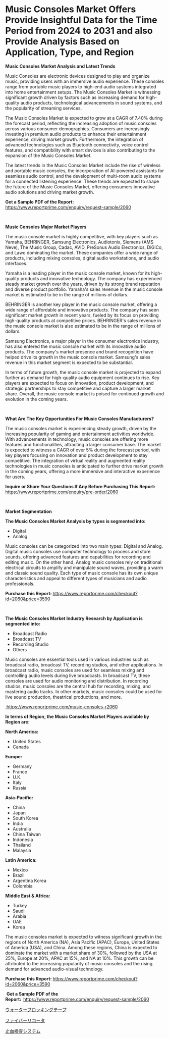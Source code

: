 <p><h1>Music Consoles Market Offers Provide Insightful Data for the Time Period from 2024 to 2031 and also Provide Analysis Based on Application, Type, and Region</h1></p><p><strong>Music Consoles Market Analysis and Latest Trends</strong></p>
<p><p>Music Consoles are electronic devices designed to play and organize music, providing users with an immersive audio experience. These consoles range from portable music players to high-end audio systems integrated into home entertainment setups. The Music Consoles Market is witnessing significant growth driven by factors such as increasing demand for high-quality audio products, technological advancements in sound systems, and the popularity of streaming services.</p><p>The Music Consoles Market is expected to grow at a CAGR of 7.40% during the forecast period, reflecting the increasing adoption of music consoles across various consumer demographics. Consumers are increasingly investing in premium audio products to enhance their entertainment experience, driving market growth. Furthermore, the integration of advanced technologies such as Bluetooth connectivity, voice control features, and compatibility with smart devices is also contributing to the expansion of the Music Consoles Market.</p><p>The latest trends in the Music Consoles Market include the rise of wireless and portable music consoles, the incorporation of AI-powered assistants for seamless audio control, and the development of multi-room audio systems for a connected listening experience. These trends are expected to shape the future of the Music Consoles Market, offering consumers innovative audio solutions and driving market growth.</p></p>
<p><strong>Get a Sample PDF of the Report:&nbsp;</strong> <a href="https://www.reportprime.com/enquiry/request-sample/2060">https://www.reportprime.com/enquiry/request-sample/2060</a></p>
<p>&nbsp;</p>
<p><strong>Music Consoles Major Market Players</strong></p>
<p><p>The music console market is highly competitive, with key players such as Yamaha, BEHRINGER, Samsung Electronics, Audiotonix, Siemens (AMS Neve), The Music Group, Cadac, AVID, PreSonus Audio Electronics, DiGiCo, and Lawo dominating the market. These companies offer a wide range of products, including mixing consoles, digital audio workstations, and audio interfaces.</p><p>Yamaha is a leading player in the music console market, known for its high-quality products and innovative technology. The company has experienced steady market growth over the years, driven by its strong brand reputation and diverse product portfolio. Yamaha's sales revenue in the music console market is estimated to be in the range of millions of dollars.</p><p>BEHRINGER is another key player in the music console market, offering a wide range of affordable and innovative products. The company has seen significant market growth in recent years, fueled by its focus on providing high-quality products at competitive prices. BEHRINGER's sales revenue in the music console market is also estimated to be in the range of millions of dollars.</p><p>Samsung Electronics, a major player in the consumer electronics industry, has also entered the music console market with its innovative audio products. The company's market presence and brand recognition have helped drive its growth in the music console market. Samsung's sales revenue in this market segment is expected to be substantial.</p><p>In terms of future growth, the music console market is projected to expand further as demand for high-quality audio equipment continues to rise. Key players are expected to focus on innovation, product development, and strategic partnerships to stay competitive and capture a larger market share. Overall, the music console market is poised for continued growth and evolution in the coming years.</p></p>
<p>&nbsp;</p>
<p><strong>What Are The Key Opportunities For Music Consoles Manufacturers?</strong></p>
<p><p>The music consoles market is experiencing steady growth, driven by the increasing popularity of gaming and entertainment activities worldwide. With advancements in technology, music consoles are offering more features and functionalities, attracting a larger consumer base. The market is expected to witness a CAGR of over 5% during the forecast period, with key players focusing on innovation and product development to stay competitive. The integration of virtual reality and augmented reality technologies in music consoles is anticipated to further drive market growth in the coming years, offering a more immersive and interactive experience for users.</p></p>
<p><strong>Inquire or Share Your Questions If Any Before Purchasing This Report:</strong> <a href="https://www.reportprime.com/enquiry/pre-order/2060">https://www.reportprime.com/enquiry/pre-order/2060</a></p>
<p>&nbsp;</p>
<p><strong>Market Segmentation</strong></p>
<p><strong>The Music Consoles Market Analysis by types is segmented into:</strong></p>
<p><ul><li>Digital</li><li>Analog</li></ul></p>
<p><p>Music consoles can be categorized into two main types: Digital and Analog. Digital music consoles use computer technology to process and store sounds, offering advanced features and capabilities for recording and editing music. On the other hand, Analog music consoles rely on traditional electrical circuits to amplify and manipulate sound waves, providing a warm and classic sound quality. Each type of music console has its own unique characteristics and appeal to different types of musicians and audio professionals.</p></p>
<p><strong>Purchase this Report:&nbsp;</strong><a href="https://www.reportprime.com/checkout?id=2060&price=3590">https://www.reportprime.com/checkout?id=2060&price=3590</a></p>
<p>&nbsp;</p>
<p><strong>The Music Consoles Market Industry Research by Application is segmented into:</strong></p>
<p><ul><li>Broadcast Radio</li><li>Broadcast TV</li><li>Recording Studio</li><li>Others</li></ul></p>
<p><p>Music consoles are essential tools used in various industries such as broadcast radio, broadcast TV, recording studios, and other applications. In broadcast radio, music consoles are used for seamless mixing and controlling audio levels during live broadcasts. In broadcast TV, these consoles are used for audio monitoring and distribution. In recording studios, music consoles are the central hub for recording, mixing, and mastering audio tracks. In other markets, music consoles could be used for live sound production, theatrical productions, and more.</p></p>
<p><a href="https://www.reportprime.com/music-consoles-r2060">&nbsp;https://www.reportprime.com/music-consoles-r2060</a></p>
<p><strong>In terms of Region, the Music Consoles Market Players available by Region are:</strong></p>
<p>
    <p> <strong> North America: </strong>
        <ul>
            <li>United States</li>
            <li>Canada</li>
        </ul>
        </p> 
    <p> <strong> Europe: </strong>
        <ul>
            <li>Germany</li>
            <li>France</li>
            <li>U.K.</li>
            <li>Italy</li>
            <li>Russia</li>
        </ul>
        </p> 
    <p> <strong> Asia-Pacific: </strong>
        <ul>
            <li>China</li>
            <li>Japan</li>
            <li>South Korea</li>
            <li>India</li>
            <li>Australia</li>
            <li>China Taiwan</li>
            <li>Indonesia</li>
            <li>Thailand</li>
            <li>Malaysia</li>
        </ul>
        </p> 
    <p> <strong> Latin America: </strong>
        <ul>
            <li>Mexico</li>
            <li>Brazil</li>
            <li>Argentina Korea</li>
            <li>Colombia</li>
        </ul>
        </p> 
    <p> <strong> Middle East & Africa: </strong>
        <ul>
            <li>Turkey</li>
            <li>Saudi</li>
            <li>Arabia</li>
            <li>UAE</li>
            <li>Korea</li>
        </ul>
    </p>
    </p>
<p><p>The music consoles market is expected to witness significant growth in the regions of North America (NA), Asia Pacific (APAC), Europe, United States of America (USA), and China. Among these regions, China is expected to dominate the market with a market share of 30%, followed by the USA at 25%, Europe at 20%, APAC at 15%, and NA at 10%. This growth can be attributed to the increasing popularity of music consoles and the rising demand for advanced audio-visual technology.</p></p>
<p><strong>Purchase this Report: </strong><a href="https://www.reportprime.com/checkout?id=2060&price=3590">https://www.reportprime.com/checkout?id=2060&price=3590</a></p>
<p>&nbsp;<strong>Get a Sample PDF of the Report:&nbsp;&nbsp;</strong><a href="https://www.reportprime.com/enquiry/request-sample/2060">https://www.reportprime.com/enquiry/request-sample/2060</a></p>
<p><strong></strong></p>
<p><p><a href="https://github.com/tubbs463/Market-Research-Report-List-1/blob/main/433509871930.md">ウォーターブロッキングテープ</a></p><p><a href="https://github.com/decker5351/Market-Research-Report-List-1/blob/main/791565071929.md">ファイバーリコータ</a></p><p><a href="https://medium.com/@camilcosta76856/%E6%AD%A2%E8%A1%80%E6%A4%9C%E6%9F%BB%E3%82%B7%E3%82%B9%E3%83%86%E3%83%A0%E3%81%AE%E5%B8%82%E5%A0%B4%E3%83%AC%E3%83%9D%E3%83%BC%E3%83%88%E3%81%AF-%E3%81%93%E3%81%AE%E5%B8%82%E5%A0%B4%E3%81%AE%E6%9C%80%E6%96%B0%E3%81%AE%E3%83%88%E3%83%AC%E3%83%B3%E3%83%89%E3%82%84%E6%88%90%E9%95%B7%E6%A9%9F%E4%BC%9A%E3%82%92%E6%98%8E%E3%82%89%E3%81%8B%E3%81%AB%E3%81%97%E3%81%BE%E3%81%99-661e0f572e23">止血検査システム</a></p></p>